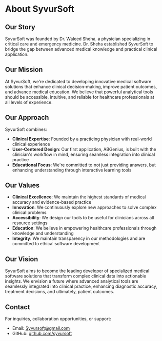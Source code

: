 # About SyvurSoft

## Our Story

SyvurSoft was founded by Dr. Waleed Sheha, a physician specializing in critical care and emergency medicine. Dr. Sheha established SyvurSoft to bridge the gap between advanced medical knowledge and practical clinical application.

## Our Mission

At SyvurSoft, we're dedicated to developing innovative medical software solutions that enhance clinical decision-making, improve patient outcomes, and advance medical education. We believe that powerful analytical tools should be accessible, intuitive, and reliable for healthcare professionals at all levels of experience.

## Our Approach

SyvurSoft combines:

- **Clinical Expertise**: Founded by a practicing physician with real-world clinical experience
- **User-Centered Design**: Our first application, ABGenius, is built with the clinician's workflow in mind, ensuring seamless integration into clinical practice
- **Educational Focus**: We're committed to not just providing answers, but enhancing understanding through interactive learning tools

## Our Values

- **Clinical Excellence**: We maintain the highest standards of medical accuracy and evidence-based practice
- **Innovation**: We continuously explore new approaches to solve complex clinical problems
- **Accessibility**: We design our tools to be useful for clinicians across all resource settings
- **Education**: We believe in empowering healthcare professionals through knowledge and understanding
- **Integrity**: We maintain transparency in our methodologies and are committed to ethical software development

## Our Vision

SyvurSoft aims to become the leading developer of specialized medical software solutions that transform complex clinical data into actionable insights. We envision a future where advanced analytical tools are seamlessly integrated into clinical practice, enhancing diagnostic accuracy, treatment decisions, and ultimately, patient outcomes.

## Contact

For inquiries, collaboration opportunities, or support:
- Email: Syvursoft@gmail.com
- GitHub: [github.com/syvursoft](https://github.com/syvursoft)
